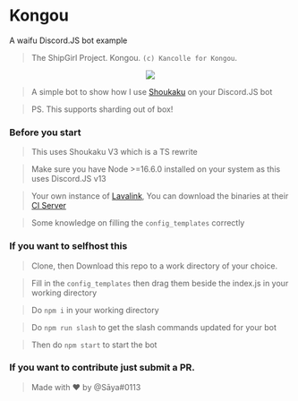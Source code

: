# Kongou
A waifu Discord.JS bot example

> The ShipGirl Project. Kongou. `(c) Kancolle for Kongou`.

<p align="center">
  <img src="https://vignette.wikia.nocookie.net/kancolle/images/d/d6/Kongou_Kai_Ni_Shopping_Full.png/revision/latest">
</p>


> A simple bot to show how I use [Shoukaku](https://github.com/Deivu/Shoukaku) on your Discord.JS bot

> PS. This supports sharding out of box!

### Before you start 

> This uses Shoukaku V3 which is a TS rewrite

> Make sure you have Node >=16.6.0 installed on your system as this uses Discord.JS v13

> Your own instance of [Lavalink](https://github.com/freyacodes/Lavalink/tree/dev), You can download the binaries at their [CI Server](https://ci.fredboat.com/viewType.html?buildTypeId=Lavalink_Build&branch_Lavalink=refs%2Fheads%2Fdev&tab=buildTypeStatusDiv)

> Some knowledge on filling the `config_templates` correctly

### If you want to selfhost this 

> Clone, then Download this repo to a work directory of your choice.

> Fill in the `config_templates` then drag them beside the index.js in your working directory

> Do `npm i` in your working directory

> Do `npm run slash` to get the slash commands updated for your bot

> Then do `npm start` to start the bot

### If you want to contribute just submit a PR.

> Made with ❤️ by @Sāya#0113
